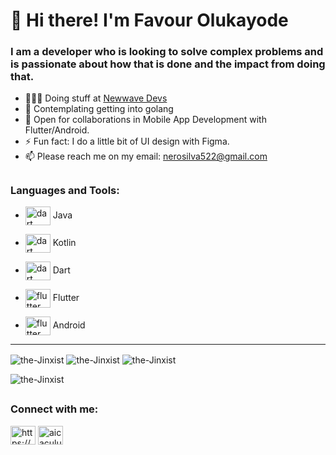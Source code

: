 # 👋 Hi there! I'm Favour Olukayode
### I am a developer who is looking to solve complex problems and is passionate about how that is done and the impact from doing that.

- 👨🏽‍💻 Doing stuff at [Newwave Devs](https://newwavedevs.com)
- 🌱 Contemplating getting into golang
- 🤝 Open for collaborations in Mobile App Development with Flutter/Android.
- ⚡ Fun fact: I do a little bit of UI design with Figma.
- 📫 Please reach me on my email: nerosilva522@gmail.com

## <h3 align="left">Languages and Tools:</h3>
* <img align="center" src="https://www.vectorlogo.zone/logos/java/java-icon.svg" alt="dart" width="40" height="30"/> Java

* <img align="center" src="https://www.vectorlogo.zone/logos/kotlinlang/kotlinlang-icon.svg" alt="dart" width="40" height="30"/> Kotlin

* <img align="center" src="https://www.vectorlogo.zone/logos/dartlang/dartlang-icon.svg" alt="dart" width="40" height="30"/> Dart

* <img align="center" src="https://www.vectorlogo.zone/logos/flutterio/flutterio-icon.svg" alt="flutter" width="40" height="30"/> Flutter

* <img align="center" src="https://www.vectorlogo.zone/logos/android/android-icon.svg" alt="flutter" width="40" height="30"/> Android
-------------------------------------------------------------------------------------------------------

<img align="center" src="https://github-readme-stats.vercel.app/api/top-langs?username=the-Jinxist&show_icons=true&locale=en&layout=compact" alt="the-Jinxist" />
<img align="center" src="https://github-readme-streak-stats.herokuapp.com/?user=the-Jinxist&" alt="the-Jinxist" />

<img align="center" src ="https://github-readme-stats.vercel.app/api?username=the-Jinxist&show_icons=true&theme=radical" alt="the-Jinxist" />

<img src="https://komarev.com/ghpvc/?username=the-Jinxist&label=Profile%20views&color=0e75b6&style=flat" alt="the-Jinxist" /> </p> <p align="right">

## <h3 align="left">Connect with me:</h3>
<p align="left">
<a href="https://www.linkedin.com/in/favour-olukayode-53a854189/" target="blank"><img align="center" src="https://cdn.jsdelivr.net/npm/simple-icons@3.0.1/icons/linkedin.svg" alt="https://www.linkedin.com/in/favour-olukayode-53a854189/" height="30" width="40" /></a>
<a href="https://twitter.com/neo_femo" target="blank"><img align="center" src="https://cdn.jsdelivr.net/npm/simple-icons@3.0.1/icons/twitter.svg" alt="aicaculuz" height="30" width="40" /></a> 
</p>

